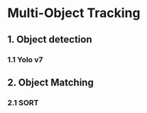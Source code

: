 # Multi-Object Tracking

## 1. Object detection
### 1.1 Yolo v7


## 2. Object Matching
### 2.1 SORT
